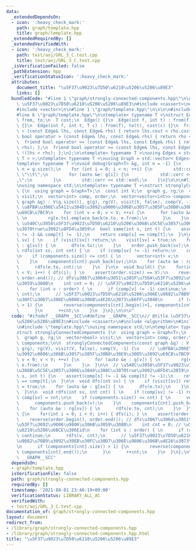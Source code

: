 ```yaml
---
data:
  _extendedDependsOn:
  - icon: ':heavy_check_mark:'
    path: graph/template.hpp
    title: graph/template.hpp
  _extendedRequiredBy: []
  _extendedVerifiedWith:
  - icon: ':heavy_check_mark:'
    path: test/aoj/GRL_3_C.test.cpp
    title: test/aoj/GRL_3_C.test.cpp
  _isVerificationFailed: false
  _pathExtension: hpp
  _verificationStatusIcon: ':heavy_check_mark:'
  attributes:
    document_title: "\u5F37\u9023\u7D50\u6210\u5206\u5206\u89E3"
    links: []
  bundledCode: "#line 1 \"graph/strongly-connected-components.hpp\"\n\n\n// @title\
    \ \u5F37\u9023\u7D50\u6210\u5206\u5206\u89E3\n#include <cassert>\n#include <algorithm>\n\
    #include <vector>\n\n#line 1 \"graph/template.hpp\"\n\n\n\n#include <iostream>\n\
    #line 6 \"graph/template.hpp\"\n\ntemplate< typename T >\nstruct Edge {\n  int\
    \ from, to;\n  T cost;\n  Edge() {}\n  Edge(int f, int t) : from(f), to(t), cost(1)\
    \ {}\n  Edge(int f, int t, T c) : from(f), to(t), cost(c) {}\n  friend bool operator\
    \ < (const Edge& lhs, const Edge& rhs) { return lhs.cost < rhs.cost; };\n  friend\
    \ bool operator > (const Edge& lhs, const Edge& rhs) { return rhs < lhs; };\n\
    \  friend bool operator <= (const Edge& lhs, const Edge& rhs) { return !(lhs >\
    \ rhs); };\n  friend bool operator >= (const Edge& lhs, const Edge& rhs) { return\
    \ !(lhs < rhs); };\n};\n\ntemplate< typename T >\nusing Edges = std::vector< Edge<\
    \ T > >;\ntemplate< typename T >\nusing Graph = std::vector< Edges< T > >;\n\n\
    template< typename T >\nvoid debug(Graph<T> &g, int n = -1) {\n    if (n == -1)\
    \ n = g.size();\n    for (int i = 0; i < n; ++i) {\n        std::cerr << i  <<\
    \ \"\\t\";\n        for (auto &e: g[i]) {\n            std::cerr << e.to << \"\
    ,\";\n        }\n        std::cerr << std::endl;\n    }\n}\n\n\n#line 9 \"graph/strongly-connected-components.hpp\"\
    \nusing namespace std;\n\ntemplate< typename T >\nstruct stronglyConnectedComponents\
    \ {\n  using graph = Graph<T>;\n  const int V;\n  graph g, rg;\n  vector<bool>\
    \ visit;\n  vector<int> comp, order;\n  vector<vector<int>> components;\n\n  stronglyConnectedComponents(const\
    \ graph &g) : V(g.size()), g(g), rg(V), visit(V, false), comp(V, -1) {\n    //\
    \ \u8FBA\u306E\u5411\u304D\u3092\u9006\u306B\u3057\u305F\u30B0\u30E9\u30D5\u3092\
    \u69CB\u7BC9\n    for (int v = 0; v < V; ++v) {\n      for (auto &e : g[v]) {\
    \ \n        rg[e.to].emplace_back(e.to, e.from);\n      }\n    }\n  }\n\n  //\
    \ \u540C\u3058\u5F37\u9023\u7D50\u6210\u5206\u306B\u5C5E\u3057\u3066\u3044\u308C\
    \u3070true\u3092\u8FD4\u3059\n  bool same(int s, int t) {\n    assert(comp[s]\
    \ != -1 && comp[t] != -1);\n    return comp[s] == comp[t];\n  }\n\n  void dfs(int\
    \ sv) { \n    if (visit[sv]) return;\n    visit[sv] = true;\n    for (auto &e\
    \ : g[sv]) { \n      dfs(e.to);\n    }\n    order.push_back(sv);\n  }\n\n  void\
    \ rdfs(int sv, int cnt) { \n    if (comp[sv] != -1) return;\n    comp[sv] = cnt;\n\
    \n    if (components.size() <= cnt) { \n      vector<int> v;\n      components.push_back(v);\n\
    \    }\n    components[cnt].push_back(sv);\n\n    for (auto &e : rg[sv]) { \n\
    \      rdfs(e.to, cnt);\n    }\n  }\n\n  void build() {\n    for(int i = 0; i\
    \ < V; i++) { dfs(i); } \n    assert(order.size() == V);\n    reverse(order.begin(),\
    \ order.end()); // dfs\u3067\u3064\u3051\u305F\u756A\u53F7\u3092\u9006\u9806\u306B\
    \u3059\u308B\n    int cnt = 0; // \u5F37\u9023\u7D50\u6210\u5206\u6BCE\u306Eid\n\
    \    for (int v : order) { \n      if (comp[v] != -1) continue;\n      rdfs(v,\
    \ cnt);\n      // \u5F37\u9023\u7D50\u6210\u5206\u306E\u9802\u70B9\u3092\u30EB\
    \u30FC\u30D7\u306E\u9806\u306B\u4E26\u3073\u66FF\u3048\n      if (components[cnt].size()\
    \ > 1) {\n        reverse(components[cnt].begin()+1, components[cnt].end());\n\
    \      }\n      ++cnt;\n    }\n  }\n};\n\n\n"
  code: "#ifndef __GRAPH__SCC\n#define __GRAPH__SCC\n// @title \u5F37\u9023\u7D50\u6210\
    \u5206\u5206\u89E3\n#include <cassert>\n#include <algorithm>\n#include <vector>\n\
    \n#include \"template.hpp\"\nusing namespace std;\n\ntemplate< typename T >\n\
    struct stronglyConnectedComponents {\n  using graph = Graph<T>;\n  const int V;\n\
    \  graph g, rg;\n  vector<bool> visit;\n  vector<int> comp, order;\n  vector<vector<int>>\
    \ components;\n\n  stronglyConnectedComponents(const graph &g) : V(g.size()),\
    \ g(g), rg(V), visit(V, false), comp(V, -1) {\n    // \u8FBA\u306E\u5411\u304D\
    \u3092\u9006\u306B\u3057\u305F\u30B0\u30E9\u30D5\u3092\u69CB\u7BC9\n    for (int\
    \ v = 0; v < V; ++v) {\n      for (auto &e : g[v]) { \n        rg[e.to].emplace_back(e.to,\
    \ e.from);\n      }\n    }\n  }\n\n  // \u540C\u3058\u5F37\u9023\u7D50\u6210\u5206\
    \u306B\u5C5E\u3057\u3066\u3044\u308C\u3070true\u3092\u8FD4\u3059\n  bool same(int\
    \ s, int t) {\n    assert(comp[s] != -1 && comp[t] != -1);\n    return comp[s]\
    \ == comp[t];\n  }\n\n  void dfs(int sv) { \n    if (visit[sv]) return;\n    visit[sv]\
    \ = true;\n    for (auto &e : g[sv]) { \n      dfs(e.to);\n    }\n    order.push_back(sv);\n\
    \  }\n\n  void rdfs(int sv, int cnt) { \n    if (comp[sv] != -1) return;\n   \
    \ comp[sv] = cnt;\n\n    if (components.size() <= cnt) { \n      vector<int> v;\n\
    \      components.push_back(v);\n    }\n    components[cnt].push_back(sv);\n\n\
    \    for (auto &e : rg[sv]) { \n      rdfs(e.to, cnt);\n    }\n  }\n\n  void build()\
    \ {\n    for(int i = 0; i < V; i++) { dfs(i); } \n    assert(order.size() == V);\n\
    \    reverse(order.begin(), order.end()); // dfs\u3067\u3064\u3051\u305F\u756A\
    \u53F7\u3092\u9006\u9806\u306B\u3059\u308B\n    int cnt = 0; // \u5F37\u9023\u7D50\
    \u6210\u5206\u6BCE\u306Eid\n    for (int v : order) { \n      if (comp[v] != -1)\
    \ continue;\n      rdfs(v, cnt);\n      // \u5F37\u9023\u7D50\u6210\u5206\u306E\
    \u9802\u70B9\u3092\u30EB\u30FC\u30D7\u306E\u9806\u306B\u4E26\u3073\u66FF\u3048\
    \n      if (components[cnt].size() > 1) {\n        reverse(components[cnt].begin()+1,\
    \ components[cnt].end());\n      }\n      ++cnt;\n    }\n  }\n};\n\n#endif //\
    \ __GRAPH__SCC"
  dependsOn:
  - graph/template.hpp
  isVerificationFile: false
  path: graph/strongly-connected-components.hpp
  requiredBy: []
  timestamp: '2021-08-01 23:46:19+09:00'
  verificationStatus: LIBRARY_ALL_AC
  verifiedWith:
  - test/aoj/GRL_3_C.test.cpp
documentation_of: graph/strongly-connected-components.hpp
layout: document
redirect_from:
- /library/graph/strongly-connected-components.hpp
- /library/graph/strongly-connected-components.hpp.html
title: "\u5F37\u9023\u7D50\u6210\u5206\u5206\u89E3"
---
```

